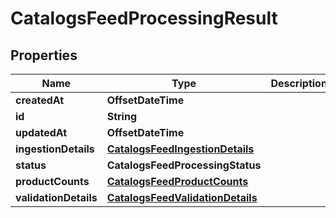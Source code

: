 

# CatalogsFeedProcessingResult


## Properties

Name | Type | Description | Notes
------------ | ------------- | ------------- | -------------
**createdAt** | **OffsetDateTime** |  | 
**id** | **String** |  | 
**updatedAt** | **OffsetDateTime** |  | 
**ingestionDetails** | [**CatalogsFeedIngestionDetails**](CatalogsFeedIngestionDetails.md) |  | 
**status** | **CatalogsFeedProcessingStatus** |  | 
**productCounts** | [**CatalogsFeedProductCounts**](CatalogsFeedProductCounts.md) |  | 
**validationDetails** | [**CatalogsFeedValidationDetails**](CatalogsFeedValidationDetails.md) |  | 



